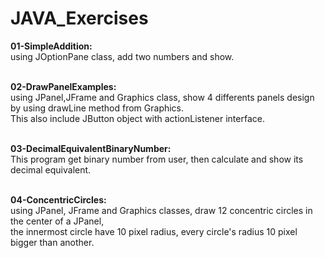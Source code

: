 # JAVA_Exercises

<b>01-SimpleAddition: </b><br/>
using JOptionPane class, add two numbers and show.<br/><br/>

<b>02-DrawPanelExamples: </b><br/>
using JPanel,JFrame and Graphics class, show 4 differents panels design by using drawLine method from Graphics. <br/>
This also include JButton object with actionListener interface.<br/><br/>

<b>03-DecimalEquivalentBinaryNumber: </b><br/>
This program get binary number from user, then calculate and show its decimal equivalent.<br/><br/>

<b>04-ConcentricCircles: </b><br/>
using JPanel, JFrame and Graphics classes, draw 12 concentric circles in the center of a JPanel, <br/>
the innermost circle have 10 pixel radius, every circle's radius 10 pixel bigger than another.<br/><br/>
